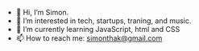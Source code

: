 - 👋 Hi, I’m Simon.
- 👀 I’m interested in tech, startups, traning, and music. 
- 🌱 I’m currently learning JavaScript, html and CSS 
- 📫 How to reach me: simonthak@gmail.com

<!---
simonthak/simonthak is a ✨ special ✨ repository because its `README.md` (this file) appears on your GitHub profile.
You can click the Preview link to take a look at your changes.
--->
